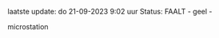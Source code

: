 laatste update: 
do 21-09-2023  9:02   uur 
Status: FAALT - geel - 
<div class="service Y">microstation</div>